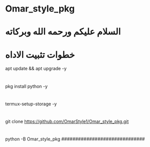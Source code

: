 # Omar_style_pkg
# السلام عليكم ورحمه الله وبركاته

# خطوات تثبيت الاداه

apt update && apt upgrade -y
#
pkg install python -y
#
termux-setup-storage -y
#
git clone https://github.com/OmarStyle1/Omar_style_pkg.git
#
python -B Omar_style_pkg
##############################
